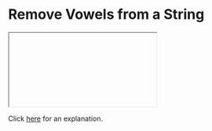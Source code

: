 # Remove Vowels from a String 

<iframe></iframe>

Click [here](Explanation.md) for an explanation.

